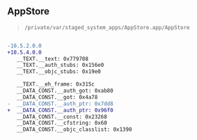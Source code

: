 ## AppStore

> `/private/var/staged_system_apps/AppStore.app/AppStore`

```diff

-10.5.2.0.0
+10.5.4.0.0
   __TEXT.__text: 0x779708
   __TEXT.__auth_stubs: 0x156e0
   __TEXT.__objc_stubs: 0x19e0

   __TEXT.__eh_frame: 0x315c
   __DATA_CONST.__auth_got: 0xab80
   __DATA_CONST.__got: 0x4a78
-  __DATA_CONST.__auth_ptr: 0x7dd8
+  __DATA_CONST.__auth_ptr: 0x96f0
   __DATA_CONST.__const: 0x23268
   __DATA_CONST.__cfstring: 0x60
   __DATA_CONST.__objc_classlist: 0x1390

```
